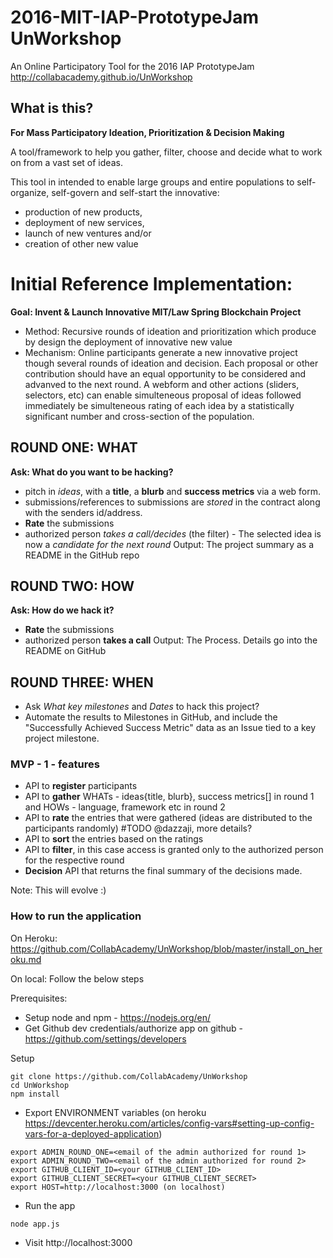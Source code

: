 # 2016-MIT-IAP-PrototypeJam UnWorkshop
An Online Participatory Tool for the 2016 IAP PrototypeJam
 http://collabacademy.github.io/UnWorkshop

## What is this?
  **For Mass Participatory Ideation, Prioritization & Decision Making**

A tool/framework to help you gather, filter, choose and decide what to work on from a vast set of ideas.  

This tool in intended to enable large groups and entire populations to self-organize, self-govern and self-start the innovative:
* production of new products,
* deployment of new services,
* launch of new ventures and/or
* creation of other new value

# Initial Reference Implementation:

**Goal: Invent & Launch Innovative MIT/Law Spring Blockchain Project**
* Method: Recursive rounds of ideation and prioritization which produce by design the deployment of innovative new value
* Mechanism: Online participants generate a new innovative project though several rounds of ideation and decision.   Each proposal or other contribution should have an equal opportunity to be considered and advanved to the next round.  A webform and other actions (sliders, selectors, etc) can enable simulteneous proposal of ideas followed immediately be simulteneous rating of each idea by a statistically significant number and cross-section of the population.

## ROUND ONE: WHAT
**Ask: What do you want to be hacking?**
  - pitch in *ideas*, with a **title**, a **blurb** and **success metrics** via a web form.
  - submissions/references to submissions are *stored* in the contract along with the senders id/address.
  - **Rate** the submissions
  - authorized person *takes a call/decides* (the filter) - The selected idea is now a *candidate for the next round*
Output: The project summary as a README in the GitHub repo

## ROUND TWO: HOW
**Ask: How do we hack it?**
  - **Rate** the submissions
  - authorized person **takes a call**
Output: The Process. Details go into the README on GitHub

## ROUND THREE: WHEN
  - Ask *What key milestones* and *Dates* to hack this project?
  - Automate the results to Milestones in GitHub, and include the "Successfully Achieved Success Metric" data as an Issue tied to a key project milestone.

### MVP - 1 - features
  - API to **register** participants
  - API to **gather** WHATs - ideas{title, blurb}, success metrics[] in round 1 and HOWs - language, framework etc in round 2
  - API to **rate** the entries that were gathered (ideas are distributed to the participants randomly) #TODO @dazzaji, more details?
  - API to **sort** the entries based on the ratings
  - API to **filter**, in this case access is granted only to the authorized person for the respective round
  - **Decision** API that returns the final summary of the decisions made.

Note: This will evolve :)


### How to run the application

On Heroku: https://github.com/CollabAcademy/UnWorkshop/blob/master/install_on_heroku.md

On local: Follow the below steps

Prerequisites:
- Setup node and npm - https://nodejs.org/en/
- Get Github dev credentials/authorize app on github - https://github.com/settings/developers

Setup
```
git clone https://github.com/CollabAcademy/UnWorkshop
cd UnWorkshop
npm install
```
- Export ENVIRONMENT variables (on heroku https://devcenter.heroku.com/articles/config-vars#setting-up-config-vars-for-a-deployed-application)
```
export ADMIN_ROUND_ONE=<email of the admin authorized for round 1>
export ADMIN_ROUND_TWO=<email of the admin authorized for round 2>
export GITHUB_CLIENT_ID=<your GITHUB_CLIENT_ID>
export GITHUB_CLIENT_SECRET=<your GITHUB_CLIENT_SECRET>
export HOST=http://localhost:3000 (on localhost)
```
- Run the app
```
node app.js
```
- Visit http://localhost:3000
